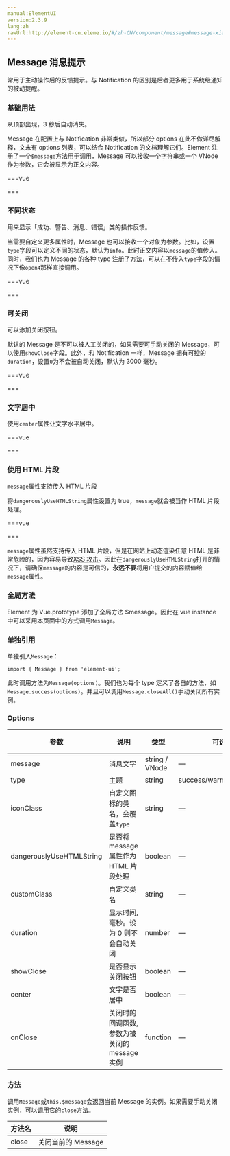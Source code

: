 ```yaml
---
manual:ElementUI
version:2.3.9
lang:zh
rawUrl:http://element-cn.eleme.io/#/zh-CN/component/message#message-xiao-xi-ti-shi
---
```



## Message 消息提示<a name="message-xiao-xi-ti-shi"></a>


常用于主动操作后的反馈提示。与 Notification 的区别是后者更多用于系统级通知的被动提醒。


### 基础用法<a name="ji-chu-yong-fa"></a>


从顶部出现，3 秒后自动消失。



Message 在配置上与 Notification 非常类似，所以部分 options 在此不做详尽解释，文末有 options 列表，可以结合 Notification 的文档理解它们。Element 注册了一个`$message`方法用于调用，Message 可以接收一个字符串或一个 VNode 作为参数，它会被显示为正文内容。


===vue
<template>
  <el-button :plain="true" @click="open">打开消息提示</el-button>
  <el-button :plain="true" @click="openVn">VNode</el-button>
</template>

<script>
module.exports =  {
    methods: {
      open() {
        this.$message('这是一条消息提示');
      },

      openVn() {
        const h = this.$createElement;
        this.$message({
          message: h('p', null, [
            h('span', null, '内容可以是 '),
            h('i', { style: 'color: teal' }, 'VNode')
          ])
        });
      }
    }
  }
</script>


===




### 不同状态<a name="bu-tong-zhuang-tai"></a>


用来显示「成功、警告、消息、错误」类的操作反馈。



当需要自定义更多属性时，Message 也可以接收一个对象为参数。比如，设置`type`字段可以定义不同的状态，默认为`info`。此时正文内容以`message`的值传入。同时，我们也为 Message 的各种 type 注册了方法，可以在不传入`type`字段的情况下像`open4`那样直接调用。


===vue
<template>
  <el-button :plain="true" @click="open2">成功</el-button>
  <el-button :plain="true" @click="open3">警告</el-button>
  <el-button :plain="true" @click="open">消息</el-button>
  <el-button :plain="true" @click="open4">错误</el-button>
</template>

<script>
module.exports =  {
    methods: {
      open() {
        this.$message('这是一条消息提示');
      },
      open2() {
        this.$message({
          message: '恭喜你，这是一条成功消息',
          type: 'success'
        });
      },

      open3() {
        this.$message({
          message: '警告哦，这是一条警告消息',
          type: 'warning'
        });
      },

      open4() {
        this.$message.error('错了哦，这是一条错误消息');
      }
    }
  }
</script>


===




### 可关闭<a name="ke-guan-bi"></a>


可以添加关闭按钮。



默认的 Message 是不可以被人工关闭的，如果需要可手动关闭的 Message，可以使用`showClose`字段。此外，和 Notification 一样，Message 拥有可控的`duration`，设置`0`为不会被自动关闭，默认为 3000 毫秒。


===vue
<template>
  <el-button :plain="true" @click="open5">消息</el-button>
  <el-button :plain="true" @click="open6">成功</el-button>
  <el-button :plain="true" @click="open7">警告</el-button>
  <el-button :plain="true" @click="open8">错误</el-button>
</template>

<script>
module.exports =  {
    methods: {
      open5() {
        this.$message({
          showClose: true,
          message: '这是一条消息提示'
        });
      },

      open6() {
        this.$message({
          showClose: true,
          message: '恭喜你，这是一条成功消息',
          type: 'success'
        });
      },

      open7() {
        this.$message({
          showClose: true,
          message: '警告哦，这是一条警告消息',
          type: 'warning'
        });
      },

      open8() {
        this.$message({
          showClose: true,
          message: '错了哦，这是一条错误消息',
          type: 'error'
        });
      }
    }
  }
</script>


===




### 文字居中<a name="wen-zi-ju-zhong"></a>


使用`center`属性让文字水平居中。

===vue
<template>
  <el-button :plain="true" @click="openCenter">文字居中</el-button>
</template>

<script>
module.exports =  {
    methods: {
      openCenter() {
        this.$message({
          message: '居中的文字',
          center: true
        });
      }
    }
  }
</script>


===




### 使用 HTML 片段<a name="shi-yong-html-pian-duan"></a>


`message`属性支持传入 HTML 片段



将`dangerouslyUseHTMLString`属性设置为 true，`message`就会被当作 HTML 片段处理。


===vue
<template>
  <el-button :plain="true" @click="openHTML">使用 HTML 片段</el-button>
</template>

<script>
module.exports =  {
    methods: {
      openHTML() {
        this.$message({
          dangerouslyUseHTMLString: true,
          message: '<strong>这是 <i>HTML</i> 片段</strong>'
        });
      }
    }
  }
</script>


===





`message`属性虽然支持传入 HTML 片段，但是在网站上动态渲染任意 HTML 是非常危险的，因为容易导致[XSS 攻击](%1368 "")。因此在`dangerouslyUseHTMLString`打开的情况下，请确保`message`的内容是可信的，**永远不要**将用户提交的内容赋值给`message`属性。



### 全局方法<a name="quan-ju-fang-fa"></a>


Element 为 Vue.prototype 添加了全局方法 $message。因此在 vue instance 中可以采用本页面中的方式调用`Message`。


### 单独引用<a name="dan-du-yin-yong"></a>


单独引入`Message`：


```
import { Message } from 'element-ui';

```


此时调用方法为`Message(options)`。我们也为每个 type 定义了各自的方法，如`Message.success(options)`。并且可以调用`Message.closeAll()`手动关闭所有实例。


### Options<a name="options"></a>
参数 | 说明 | 类型 | 可选值 | 默认值 
 ---  |  ---  |  ---  |  ---  |  ---  | 
message | 消息文字 | string / VNode | — | — 
type | 主题 | string | success/warning/info/error | info 
iconClass | 自定义图标的类名，会覆盖`type` | string | — | — 
dangerouslyUseHTMLString | 是否将 message 属性作为 HTML 片段处理 | boolean | — | false 
customClass | 自定义类名 | string | — | — 
duration | 显示时间, 毫秒。设为 0 则不会自动关闭 | number | — | 3000 
showClose | 是否显示关闭按钮 | boolean | — | false 
center | 文字是否居中 | boolean | — | false 
onClose | 关闭时的回调函数, 参数为被关闭的 message 实例 | function | — | — 


### 方法<a name="fang-fa"></a>


调用`Message`或`this.$message`会返回当前 Message 的实例。如果需要手动关闭实例，可以调用它的`close`方法。

方法名 | 说明 
 ---  |  ---  | 
close | 关闭当前的 Message 

